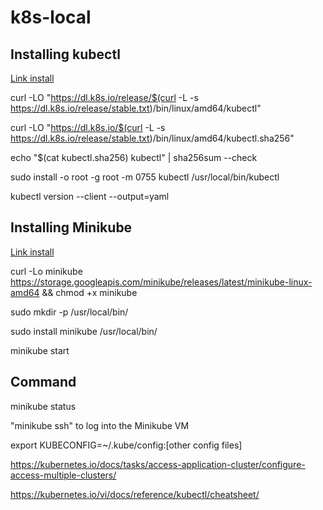 # k8s-local

## Installing kubectl

[Link install](https://kubernetes.io/docs/tasks/tools/install-kubectl-linux/)

curl -LO "https://dl.k8s.io/release/$(curl -L -s https://dl.k8s.io/release/stable.txt)/bin/linux/amd64/kubectl" <br/>

curl -LO "https://dl.k8s.io/$(curl -L -s https://dl.k8s.io/release/stable.txt)/bin/linux/amd64/kubectl.sha256" <br/>

echo "$(cat kubectl.sha256)  kubectl" | sha256sum --check <br/>

sudo install -o root -g root -m 0755 kubectl /usr/local/bin/kubectl <br/>

kubectl version --client --output=yaml <br/>


## Installing Minikube

[Link install](https://kubernetes.io/vi/docs/tasks/tools/install-minikube)

curl -Lo minikube https://storage.googleapis.com/minikube/releases/latest/minikube-linux-amd64 && chmod +x minikube <br/>

sudo mkdir -p /usr/local/bin/ <br/>

sudo install minikube /usr/local/bin/ <br/>

minikube start <br/>

## Command

minikube status <br/>

"minikube ssh" to log into the Minikube VM<br/>

export KUBECONFIG=~/.kube/config:[other config files] <br/>

https://kubernetes.io/docs/tasks/access-application-cluster/configure-access-multiple-clusters/ <br/>

https://kubernetes.io/vi/docs/reference/kubectl/cheatsheet/ <br/>



